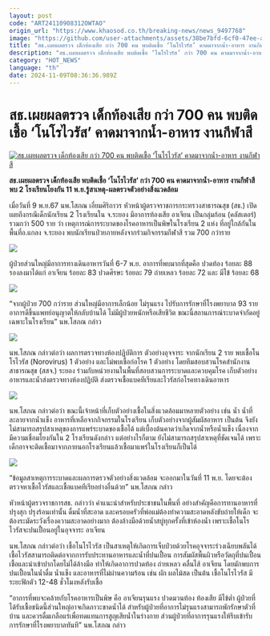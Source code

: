 ```yaml
---
layout: post
code: "ART24110908312OWTAO"
origin_url: "https://www.khaosod.co.th/breaking-news/news_9497768"
image: "https://github.com/user-attachments/assets/38be7bfd-6cf0-47ee-a3c4-8c8f4e838533"
title: "สธ.เผยผลตรวจ เด็กท้องเสีย กว่า 700 คน พบติดเชื้อ ‘โนโรไวรัส’ คาดมาจากน้ำ-อาหาร งานกีฬาสี"
description: "สธ.เผยผลตรวจ เด็กท้องเสีย พบติดเชื้อ ‘โนโรไวรัส’ กว่า 700 คน คาดมาจากน้ำ-อาหาร งานกีฬาสี พบ 2 โรงเรียนโยงกัน 11 พ.ย.รู้สาเหตุ-ผลตรวจตัวอย่างสิ่งแวดล้อม"
category: "HOT_NEWS"
language: "th"
date: 2024-11-09T08:36:36.989Z
---
```


# สธ.เผยผลตรวจ เด็กท้องเสีย กว่า 700 คน พบติดเชื้อ ‘โนโรไวรัส’ คาดมาจากน้ำ-อาหาร งานกีฬาสี

[![สธ.เผยผลตรวจ เด็กท้องเสีย กว่า 700 คน พบติดเชื้อ ‘โนโรไวรัส’ คาดมาจากน้ำ-อาหาร งานกีฬาสี](https://www.khaosod.co.th/wpapp/uploads/2024/11/diarrhea.jpg "สธ.เผยผลตรวจ เด็กท้องเสีย กว่า 700 คน พบติดเชื้อ ‘โนโรไวรัส’ คาดมาจากน้ำ-อาหาร งานกีฬาสี")](https://www.khaosod.co.th/wpapp/uploads/2024/11/diarrhea.jpg)

**สธ.เผยผลตรวจ เด็กท้องเสีย พบติดเชื้อ ‘โนโรไวรัส’ กว่า 700 คน คาดมาจากน้ำ-อาหาร งานกีฬาสี พบ 2 โรงเรียนโยงกัน 11 พ.ย.รู้สาเหตุ-ผลตรวจตัวอย่างสิ่งแวดล้อม**

เมื่อวันที่ 9 พ.ย.67 นพ.โสภณ เอี่ยมศิริถาวร หัวหน้าผู้ตรวจราชการกระทรวงสาธารณสุข (สธ.) เปิดเผยถึงกรณีเด็กนักเรียน 2 โรงเรียนใน จ.ระยอง มีอาการท้องเสีย อาเจียน เป็นกลุ่มก้อน (คลัสเตอร์) รวมกว่า 500 ราย ว่า เหตุการณ์การระบาดของโรคอาหารเป็นพิษในโรงเรียน 2 แห่ง ที่อยู่ใกล้กันในพื้นที่อ.แกลง จ.ระยอง พบนักเรียนป่วยภายหลังจากร่วมกิจกรรมกีฬาสี รวม 700 กว่าราย

[![](https://www.khaosod.co.th/wpapp/uploads/2024/11/IMG_0456-696x392.jpeg)](https://www.khaosod.co.th/wpapp/uploads/2024/11/IMG_0456.jpeg)

ผู้ป่วยส่วนใหญ่มีอาการทางเดินอาหารวันที่ 6-7 พ.ย. อาการที่พบมากที่สุดคือ ปวดท้อง ร้อยละ 88 รองลงมาได้แก่ อาเจียน ร้อยละ 83 ปวดศีรษะ ร้อยละ 79 ถ่ายเหลว ร้อยละ 72 และ มีไข้ ร้อยละ 68

[![](https://www.khaosod.co.th/wpapp/uploads/2024/11/IMG_0454-696x392.jpeg)](https://www.khaosod.co.th/wpapp/uploads/2024/11/IMG_0454.jpeg)

“จากผู้ป่วย 700 กว่าราย ส่วนใหญ่มีอาการเล็กน้อย ไม่รุนแรง ไปรับการรักษาที่โรงพยาบาล 93 ราย อาการดีขึ้นแพทย์อนุญาตให้กลับบ้านได้ ไม่มีผู้ป่วยหนักหรือเสียชีวิต ขณะนี้สถานการณ์ระบาดจำกัดอยู่เฉพาะในโรงเรียน” นพ.โสภณ กล่าว

[![](https://www.khaosod.co.th/wpapp/uploads/2024/11/S__10772764_0-1024x576-1-696x392.jpg)](https://www.khaosod.co.th/wpapp/uploads/2024/11/S__10772764_0-1024x576-1.jpg)

นพ.โสภณ กล่าวต่อว่า ผลการตรวจทางห้องปฏิบัติการ ตัวอย่างอุจจาระ จากนักเรียน 2 ราย พบเชื้อโนโรไวรัส (Norovirus) 1 ตัวอย่าง และไม่พบเชื้อก่อโรค 1 ตัวอย่าง โดยทีมสอบสวนโรคสำนักงานสาธารณสุข (สสจ.) ระยอง ร่วมกับหน่วยงานในพื้นที่สอบสวนการระบาดและควบคุมโรค เก็บตัวอย่างอาหารและน้ำส่งตรวจทางห้องปฏิบัติ ส่งตรวจเชื้อแบคทีเรียและไวรัสก่อโรคทางเดินอาหาร

[![](https://www.khaosod.co.th/wpapp/uploads/2024/11/IMG_0467-696x522.jpeg)](https://www.khaosod.co.th/wpapp/uploads/2024/11/IMG_0467.jpeg)

นพ.โสภณ กล่าวต่อว่า ขณะนี้เจ้าหน้าที่เก็บตัวอย่างเชื้อในสิ่งแวดล้อมมาหลายตัวอย่าง เช่น น้ำ น้ำที่ละลายจากน้ำแข็ง อาหารที่เหลือจากกิจกรรมในโรงเรียน เก็บตัวอย่างจากผู้สัมผัสอาหาร เป็นต้น จึงยังไม่สามารถสรุปสาเหตุของการแพร่ระบาดของเชื้อได้ แต่เบื้องต้นคาดว่าเกิดจากน้ำหรือน้ำแข็ง เนื่องจากมีความเชื่อมโยงกันใน 2 โรงเรียนดังกล่าว แต่อย่างไรก็ตาม ยังไม่สามารถสรุปสาเหตุที่ชัดเจนได้ เพราะเด็กอาจจะติดเชื้อมาจากภายนอกโรงเรียนแล้วเชื้อมาแพร่ในโรงเรียนก็เป็นได้

[![](https://www.khaosod.co.th/wpapp/uploads/2024/11/IMG_0452-696x322.jpeg)](https://www.khaosod.co.th/wpapp/uploads/2024/11/IMG_0452.jpeg)

“ข้อมูลสาเหตุการระบาดและผลการตรวจตัวอย่างสิ่งแวดล้อม จะออกมาในวันที่ 11 พ.ย. โดยจะต้องตรวจหาเชื้อไวรัสและเชื้อแบคทีเรียอย่างอื่นด้วย” นพ.โสภณ กล่าว

หัวหน้าผู้ตรวจราชการสธ. กล่าวว่า คำแนะนำสำหรับประชาชนในพื้นที่ อย่างสำคัญคือการทานอาหารที่ปรุงสุก ปรุงร้อนเท่านั้น ดื่มน้ำที่สะอาด และครอบครัวที่พ่อแม่ต้องทำความสะอาดหลังขับถ่ายให้เด็ก จะต้องระมัดระวังเรื่องความสะอาดอย่างมาก ต้องล้างมือด้วยน้ำสบู่ทุกครั้งที่เข้าห้องน้ำ เพราะเชื้อโนโรไวรัสจะปนเปื้อนอยู่ในอุจจาระ อาเจียน

นพ.โสภณ กล่าวต่อว่า เชื้อโนโรไวรัส เป็นสาเหตุให้เกิดการเจ็บป่วยด้วยโรคอุจจาระร่วงเฉียบพลันได้ เชื้อไวรัสสามารถติดต่อจากการรับประทานอาหารและน้ำที่ปนเปื้อน การสัมผัสพื้นผิวหรือวัตถุที่ปนเปื้อนเชื้อและนำเข้าปากโดยไม่ได้ล้างมือ ทำให้เกิดอาการปวดท้อง ถ่ายเหลว คลื่นไส้ อาเจียน โดยมักพบการปนเปื้อนในน้ำดื่ม น้ำแข็ง และอาหารที่ไม่ผ่านความร้อน เช่น ผัก ผลไม้สด เป็นต้น เชื้อโนโรไวรัส มีระยะฟักตัว 12-48 ชั่วโมงหลังรับเชื้อ

“อาการที่พบจะคล้ายกับโรคอาหารเป็นพิษ คือ อาเจียนรุนแรง ปวดมวนท้อง ท้องเสีย มีไข้ต่ำ ผู้ป่วยที่ได้รับเชื้อชนิดนี้ส่วนใหญ่อาจเกิดภาวะขาดน้ำได้ สำหรับผู้ป่วยที่อาการไม่รุนแรงสามารถพักรักษาตัวที่บ้าน และควรดื่มเกลือแร่เพื่อทดแทนการสูญเสียน้ำในร่างกาย ส่วนผู้ป่วยที่อาการรุนแรงให้รีบเข้ารับการรักษาที่โรงพยาบาลทันที” นพ.โสภณ กล่าว